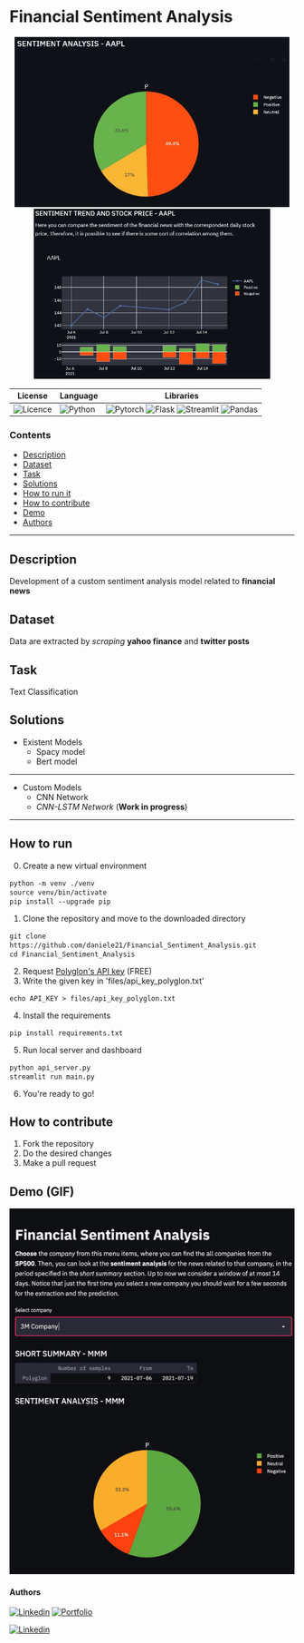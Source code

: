 # Financial Sentiment Analysis


<p align="center">
  <img height="300" src="demo/img1.jpg">
  <img height="300" src="demo/img2.jpg">
</p>

| **License** | **Language** | **Libraries** |
| ----- | ---- | ---- |
| ![Licence](https://img.shields.io/badge/Licence-MIT-orange) |  ![Python](https://img.shields.io/badge/Python-yellow)| ![Pytorch](https://img.shields.io/badge/Pytorch-1.8.1-brightgreen) ![Flask](https://img.shields.io/badge/Flask-2.0.0-brightgreen) ![Streamlit](https://img.shields.io/badge/Streamlit-0.82.0-brightgreen) ![Pandas](https://img.shields.io/badge/Pandas-1.2.4-brightgreen) 


### Contents
- [Description](#description)
- [Dataset](#dataset)
- [Task](#task)
- [Solutions](#solutions)
- [How to run it](#howtorun)
- [How to contribute](#howtocontribute)
- [Demo](#demo)
- [Authors](#authors)

------------------------

<a name="description"/>

## Description
Development of a custom sentiment analysis model related to **financial news**

<a name="dataset"/>

## Dataset
Data are extracted by *scraping* **yahoo finance** and **twitter posts**

<a name="task"/>

## Task
Text Classification

<a name="solutions"/>

## Solutions
- Existent Models
  - Spacy model
  - Bert model

---------
- Custom Models
  - CNN Network
  - *CNN-LSTM Network* (**Work in progress**)

------------------------
<a name="howtorun"/>

## How to run 
0. Create a new virtual environment
```
python -m venv ./venv
source venv/bin/activate
pip install --upgrade pip
```
1. Clone the repository and move to the downloaded directory
```
git clone https://github.com/daniele21/Financial_Sentiment_Analysis.git
cd Financial_Sentiment_Analysis 
```
2. Request [Polyglon's API key]() (FREE)
3. Write the given key in 'files/api_key_polyglon.txt' 
```
echo API_KEY > files/api_key_polyglon.txt
```
4. Install the requirements
```
pip install requirements.txt
```
5. Run local server and dashboard
```
python api_server.py
streamlit run main.py
```
6. You're ready to go! 

<a name="howtocontribute"/>

## How to contribute
1. Fork the repository
2. Do the desired changes
3. Make a pull request

<a name="demo" />

## Demo (GIF)
<p align="center">
  <img src="demo/demo.gif" height="50%"/>
</p>


<a name="authors"/>

#### Authors

[![Linkedin](https://img.shields.io/badge/Linkedin-Daniele%20Moltisanti-blue)](https://www.linkedin.com/in/daniele-moltisanti/)
[![Portfolio](https://img.shields.io/badge/Portfolio-Daniele%20Moltisanti-9cf)](https://daniele21.github.io)


[![Linkedin](https://img.shields.io/badge/Linkedin-Francesco_Di_Salvo-blue)](https://www.linkedin.com/in/francescodisalvo-pa/)

